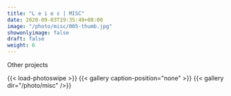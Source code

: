 ```yaml
---
title: "L e i e s | MISC"
date: 2020-09-03T19:35:49+08:00
image: "/photo/misc/005-thumb.jpg"
showonlyimage: false
draft: false
weight: 6
---
```

Other projects
<!--more-->
{{< load-photoswipe >}} 
{{< gallery caption-position="none" >}}
{{< gallery dir="/photo/misc" />}}